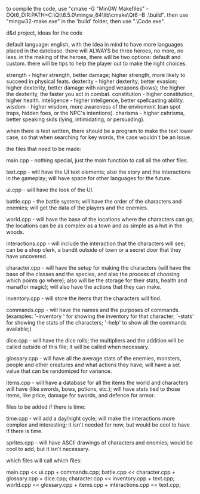 to compile the code, use "cmake -G "MinGW Makefiles" -DQt6_DIR:PATH=C:\Qt\6.5.0\mingw_64\lib\cmake\Qt6 -B .\build\".
then use "mingw32-make.exe" in the 'build' folder,
then use ".\Code.exe".

d&d project, ideas for the code

default language: english, with the idea in mind to have more languages placed in the datebase.
there will ALWAYS be three heroes, no more, no less.
in the making of the heroes, there will be two options: default and custom. 
there will be tips to help the player out to make the right choices.

strength - higher strength, better damage; higher strength, more likely to succeed in physical feats.
dexterity - higher dexterity, better evasion; higher dexterity, better damage with ranged weapons (bows); the higher the dexterity, the faster you act in combat.
constitution - higher constitution, higher health.
inteligence - higher inteligence, better spellcasting ability.
wisdom - higher wisdom, more awareness of the enviroment (can spot traps, hidden foes, or the NPC's intentions).
charisma - higher cahrisma, better speaking skils (lying, intimidating, or persuading).

when there is text written, there should be a program to make the text lower case, so that when searching for key words, the case wouldn't be an issue.

the files that need to be made:

main.cpp - nothing special, just the main function to call all the other files.

text.cpp - will have the UI text elements; also the story and the interactions in the gameplay; will have space for other languages for the future.

ui.cpp - will have the look of the UI.

battle.cpp - the battle system; will have the order of the characters and enemies; will get the data of the players and the enemies.

world.cpp - will have the base of the locations where the characters can go; the locations can be as complex as a town and as simple as a hut in the woods.

interactions.cpp - will include the interaction that the characters will see; can be a shop clerk, a bandit outside of town or a secret door that they have uncovered.

character.cpp - will have the setup for making the characters (will have the base of the classes and the species, and also the process of choosing which points go where); also will be the storage for their stats, health and mana(for magic); will also have the actions that they can make.

inventory.cpp - will store the items that the characters will find.

commands.cpp - will have the names and the purposes of commands. (examples: '-inventory <character-name>' for showing the inventory for that character; '-stats' for showing the stats of the characters; '-help' to show all the commands available;)

dice.cpp - will have the dice rolls; the multipliers and the addition will be called outside of this file; it will be called when necessary.

glossary.cpp - will have all the average stats of the enemies, monsters, people and other creatures and what actions they have; will have a set value that can be randomized for variance.

items.cpp - will have a database for all the items the world and characters will have (like swords, bows, potions, etc.); will have stats tied to those items, like price, damage for swords, and defence for armor.

files to be added if there is time:

time.cpp - will add a day/night cycle; will make the interactions more complex and interesting; it isn't needed for now, but would be cool to have if there is time.

sprites.cpp - will have ASCII drawings of characters and enemies; would be cool to add, but it isn't necessary.



which files will call which files:

main.cpp << ui.cpp + commands.cpp;
battle.cpp << character.cpp + glossary.cpp + dice.cpp;
character.cpp << inventory.cpp + text.cpp;
world.cpp << glossary.cpp + items.cpp + interactions.cpp << text.cpp;
